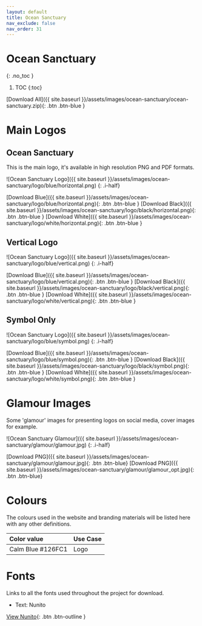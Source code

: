 ```yaml
---
layout: default
title: Ocean Sanctuary
nav_exclude: false
nav_order: 31
---
```


# Ocean Sanctuary
{: .no_toc }

1. TOC
{:toc}

[Download All]({{ site.baseurl }}/assets/images/ocean-sanctuary/ocean-sanctuary.zip){: .btn .btn-blue }

# Main Logos

## Ocean Sanctuary

This is the main logo, it's available in high resolution PNG and PDF formats.

![Ocean Sanctuary Logo]({{ site.baseurl }}/assets/images/ocean-sanctuary/logo/blue/horizontal.png)
{: .i-half}

[Download Blue]({{ site.baseurl }}/assets/images/ocean-sanctuary/logo/blue/horizontal.png){: .btn .btn-blue }
[Download Black]({{ site.baseurl }}/assets/images/ocean-sanctuary/logo/black/horizontal.png){: .btn .btn-blue }
[Download White]({{ site.baseurl }}/assets/images/ocean-sanctuary/logo/white/horizontal.png){: .btn .btn-blue }

## Vertical Logo

![Ocean Sanctuary Logo]({{ site.baseurl }}/assets/images/ocean-sanctuary/logo/blue/vertical.png)
{: .i-half}

[Download Blue]({{ site.baseurl }}/assets/images/ocean-sanctuary/logo/blue/vertical.png){: .btn .btn-blue }
[Download Black]({{ site.baseurl }}/assets/images/ocean-sanctuary/logo/black/vertical.png){: .btn .btn-blue }
[Download White]({{ site.baseurl }}/assets/images/ocean-sanctuary/logo/white/vertical.png){: .btn .btn-blue }

## Symbol Only

![Ocean Sanctuary Logo]({{ site.baseurl }}/assets/images/ocean-sanctuary/logo/blue/symbol.png)
{: .i-half}

[Download Blue]({{ site.baseurl }}/assets/images/ocean-sanctuary/logo/blue/symbol.png){: .btn .btn-blue }
[Download Black]({{ site.baseurl }}/assets/images/ocean-sanctuary/logo/black/symbol.png){: .btn .btn-blue }
[Download White]({{ site.baseurl }}/assets/images/ocean-sanctuary/logo/white/symbol.png){: .btn .btn-blue }

# Glamour Images

Some 'glamour' images for presenting logos on social media, cover images for example.

![Ocean Sanctuary Glamour]({{ site.baseurl }}/assets/images/ocean-sanctuary/glamour/glamour.jpg)
{: .i-half}

[Download PNG]({{ site.baseurl }}/assets/images/ocean-sanctuary/glamour/glamour.jpg){: .btn .btn-blue}
[Download PNG]({{ site.baseurl }}/assets/images/ocean-sanctuary/glamour/glamour_opt.jpg){: .btn .btn-blue}


# Colours

The colours used in the website and branding materials will be listed here with any other definitions.

| Color value                                                                                                         | Use Case |
| :------------------------------------------------------------------------------------------------------------------ | :------- |
| <span class="d-inline-block p-2 mr-1 v-align-middle" style="background-color:#126FC1 " ></span> Calm Blue #126FC1   | Logo     |

# Fonts

Links to all the fonts used throughout the project for download.

-   Text: Nunito

[View Nunito](https://fonts.google.com/specimen/Nunito?query=nunito){: .btn .btn-outline }
